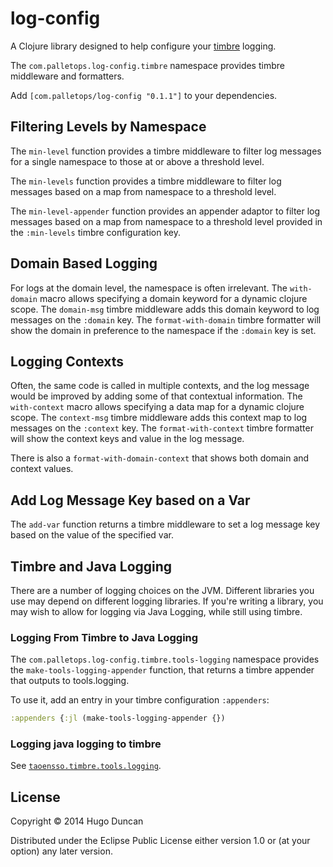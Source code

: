 # log-config

A Clojure library designed to help configure your [timbre][timbre] logging.

The `com.palletops.log-config.timbre` namespace provides timbre
middleware and formatters.

Add `[com.palletops/log-config "0.1.1"]` to your dependencies.

## Filtering Levels by Namespace

The `min-level` function provides a timbre middleware to filter log
messages for a single namespace to those at or above a threshold
level.

The `min-levels` function provides a timbre middleware to filter log
messages based on a map from namespace to a threshold level.

The `min-level-appender` function provides an appender adaptor to
filter log messages based on a map from namespace to a threshold level
provided in the `:min-levels` timbre configuration key.

## Domain Based Logging

For logs at the domain level, the namespace is often irrelevant.  The
`with-domain` macro allows specifying a domain keyword for a dynamic
clojure scope.  The `domain-msg` timbre middleware adds this domain
keyword to log messages on the `:domain` key.  The
`format-with-domain` timbre formatter will show the domain in
preference to the namespace if the `:domain` key is set.

## Logging Contexts

Often, the same code is called in multiple contexts, and the log
message would be improved by adding some of that contextual
information.  The `with-context` macro allows specifying a data map
for a dynamic clojure scope.  The `context-msg` timbre middleware adds
this context map to log messages on the `:context` key.  The
`format-with-context` timbre formatter will show the context keys and
value in the log message.

There is also a `format-with-domain-context` that shows both domain
and context values.

## Add Log Message Key based on a Var

The `add-var` function returns a timbre middleware to set a log
message key based on the value of the specified var.

## Timbre and Java Logging

There are a number of logging choices on the JVM.  Different libraries
you use may depend on different logging libraries.  If you're writing
a library, you may wish to allow for logging via Java Logging, while
still using timbre.

### Logging From Timbre to Java Logging

The `com.palletops.log-config.timbre.tools-logging` namespace provides
the `make-tools-logging-appender` function, that returns a timbre
appender that outputs to tools.logging.

To use it, add an entry in your timbre configuration `:appenders`:

```clj
:appenders {:jl (make-tools-logging-appender {})
```

### Logging java logging to timbre

See [`taoensso.timbre.tools.logging`](http://ptaoussanis.github.io/timbre/taoensso.timbre.tools.logging.html).

## License

Copyright © 2014 Hugo Duncan

Distributed under the Eclipse Public License either version 1.0 or (at
your option) any later version.

[timbre]: https://github.com/ptaoussanis/timbre
[log4j]: http://logging.apache.org/log4j/
[log4j2]: http://logging.apache.org/log4j/2.x/
[slf4j]: http://www.slf4j.org/manual.html "SLF4J"
[commons-logging]: http://commons.apache.org/proper/commons-logging "Apache Commons Logging"
